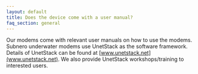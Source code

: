 ```yaml
---
layout: default
title: Does the device come with a user manual?
faq_section: general
---
```


Our modems come with relevant user manuals on how to use the modems. Subnero underwater modems use UnetStack as the software framework. Details of UnetStack can be found at [www.unetstack.net](www.unetstack.net). We also provide UnetStack workshops/training to interested users.